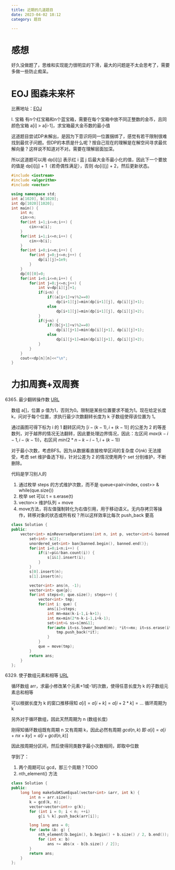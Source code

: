 ```yaml
---
title: 近期的几道题目
date: 2023-04-02 18:12
category: 题目

---
```


# 感想

好久没做题了，思维和实现能力很明显的下滑，最大的问题是不太会思考了，需要多做一些防止痴呆。

# EOJ 图森未来杯

比赛地址：[EOJ](https://acm.ecnu.edu.cn/contest/621/)

I. 宝箱
有n个红宝箱和n个蓝宝箱，需要在每个宝箱中放不同正整数的金币，且同颜色宝箱 a[i] > a[i-1]，求宝箱最大金币数的最小值

这道题目尝试DP未解出，是因为下意识将同一位置捆绑了，感觉有若干限制很难找到最优子问题。但DP的本质是什么呢？按自己现在的理解是在解空间寻求最优解向量？这样说不知道对不对。需要在理解层面加深。

所以这道题可以用 dp[i][j] 表示红 i 蓝 j 后最大金币最小化的值，因此下一个要放的值是 dp[i][j] + 1（若奇偶性满足），否则 dp[i][j] + 2，然后更新状态。

```c++
#include <iostream>
#include <algorithm>
#include <vector>

using namespace std;
int a[1020], b[1020];
int dp[1020][1020];
int main() {
    int n;
    cin>>n;
    for(int i=1;i<=n;i++) {
        cin>>a[i];
    }
    for(int i=1;i<=n;i++) {
        cin>>b[i];
    }
    for(int i=0;i<=n;i++) {
        for(int j=0;j<=n;j++) {
            dp[i][j]=1e9;
        }
    }
    dp[0][0]=0;
    for(int i=0;i<=n;i++) {
        for(int j=0;j<=n;j++) {
            int v=dp[i][j]+1;
            if(i<n) {
                if((a[i+1]+v)%2==0)
                    dp[i+1][j]=min(dp[i+1][j], dp[i][j]+1);
                else 
                    dp[i+1][j]=min(dp[i+1][j], dp[i][j]+2);
            }
            if(j<n) {
                if((b[j+1]+v)%2==0) 
                    dp[i][j+1]=min(dp[i][j+1], dp[i][j]+1);
                else 
                    dp[i][j+1]=min(dp[i][j+1], dp[i][j]+2);
            }
        }
    }
    cout<<dp[n][n]<<"\n";
}

```



# 力扣周赛+双周赛

6365. 最少翻转操作数 [URL](https://leetcode.cn/problems/minimum-reverse-operations/)

数组 a[]，位置 p 值为1，否则为0。限制是某些位置要求不能为1。现在给定长度 k，问对于每个位置，求执行最少次数翻转长度为 k 子数组使得该位置为 1。

通过画图可得下标为 i 的 1 翻转区间为 $[i-(k-1), i+(k-1)]$ 的公差为 2 的等差数列，对于越界的情况无法翻转，因此要处理边界情况，因此：左区间  $max(k-i-1, i-(k-1))$，右区间 $min(2*n-k-i-1,i+(k-1))$

对于最小次数，考虑BFS。因为从数据看直接枚举区间的复杂度 $O(nk)$ 无法接受，考虑 set 维护备选下标，针对公差为 2 的情况使用两个 set 分别维护，不断删除。

代码是学习别人的

1. 通过枚举 steps 的方式维护次数，而不是 queue<pair<index, cost>> & while(que.size())
2. 枚举 set 可以 t = s.erase(t)
3. vector<> 维护队列 + move
4. move方法，将左值强制转化为右值引用，用于移动语义。无内存拷贝等操作，转移对象的状态或所有权？所以这样效率比每次 push_back 要高

```c++
class Solution {
public:
    vector<int> minReverseOperations(int n, int p, vector<int>& banned, int k) {
        set<int> s[2];
        unordered_set<int> ban{banned.begin(), banned.end()};
        for(int i=0;i<n;i++) {
            if(i!=p&&!ban.count(i)) {
                s[i&1].insert(i);
            }
        }
        s[0].insert(n);
        s[1].insert(n);

        vector<int> ans(n, -1);
        vector<int> que{p};
        for(int steps=0; que.size(); steps++) {
            vector<int> tmp;
            for(int i: que) {
                ans[i]=steps;
                int mn=max(k-i-1,i-k+1);
                int mx=min(2*n-k-i-1,i+k-1);
                set<int>& ss=s[mn&1];
                for(auto it=ss.lower_bound(mn); *it<=mx; it=ss.erase(it)) {
                    tmp.push_back(*it);
                }
            }
            que = move(tmp);
        }
        return ans;
    }
};
```



6329. 使子数组元素和相等 [URL](https://leetcode.cn/problems/make-k-subarray-sums-equal/)

循环数组 arr，求最小修改某个元素+1或-1的次数，使得任意长度为 k 的子数组元素总和相等

可以根据长度为 k 的窗口推移得知 $a[i]=a[i+k]=a[i+2*k]=...$ 循环周期为 k

另外对于循环数组，因此天然周期为 n (数组长度)

刚得知循环数组既有周期 n 又有周期 k，因此必然有周期 $gcd(n,k)$ 即 $a[i]=a[i+nx+ky]=a[i+gcd(n,k)]$ 

因此按周期分区间，然后使得同类数字最小次数相同，即取中位数

学到了：

1. 两个周期可以 gcd，那三个周期？TODO
2. nth_element() 方法

```c++
class Solution {
public:
    long long makeSubKSumEqual(vector<int> &arr, int k) {
        int n = arr.size();
        k = gcd(k, n);
        vector<vector<int>> g(k);
        for (int i = 0; i < n; ++i)
            g[i % k].push_back(arr[i]);

        long long ans = 0;
        for (auto &b: g) {
            nth_element(b.begin(), b.begin() + b.size() / 2, b.end());
            for (int x: b)
                ans += abs(x - b[b.size() / 2]);
        }
        return ans;
    }
};
```

